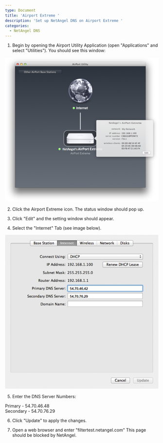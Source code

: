 ```yaml
---
type: Document
title: 'Airport Extreme '
description: 'Set up NetAngel DNS on Airport Extreme '
categories:
  - NetAngel DNS
---
```

1. Begin by opening the Airport Utility Application (open "Applications" and select "Utilities"). You should see this window:

![](/img/uploads/airportdns1.png)

2. Click the Airport Extreme icon. The status window should pop up.

3. Click "Edit" and the setting window should appear.

4. Select the "Internet" Tab (see image below).

![](/img/uploads/airportdns2.png)

5. Enter the DNS Server Numbers:

Primary - 54.70.46.48\
Secondary - 54.70.76.29

6. Click "Update" to apply the changes.

7. Open a web browser and enter "filtertest.netangel.com" This page should be blocked by NetAngel.
